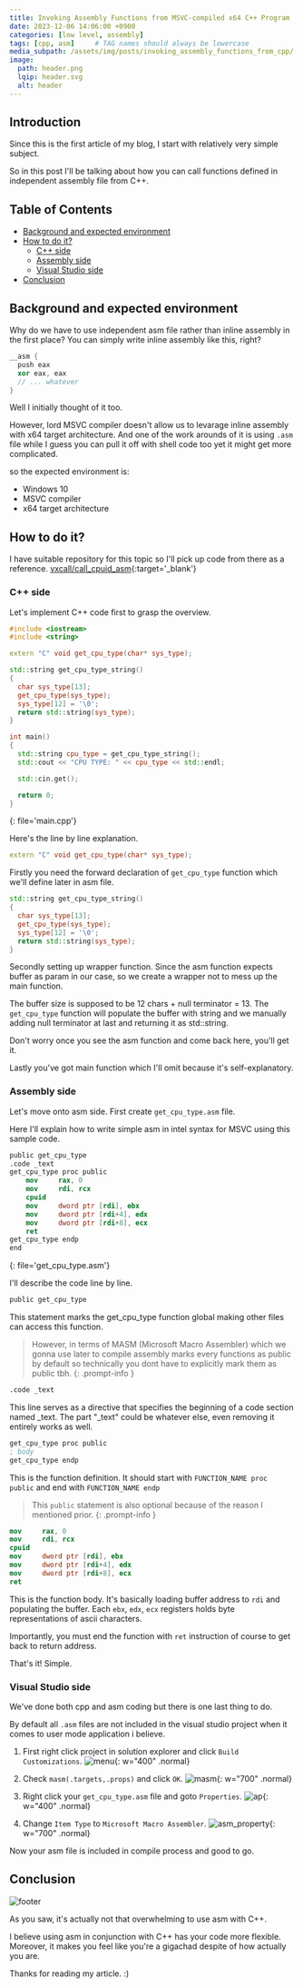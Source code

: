 ```yaml
---
title: Invoking Assembly Functions from MSVC-compiled x64 C++ Program
date: 2023-12-06 14:06:00 +0900
categories: [low level, assembly]
tags: [cpp, asm]     # TAG names should always be lowercase
media_subpath: /assets/img/posts/invoking_assembly_functions_from_cpp/
image:
  path: header.png
  lqip: header.svg
  alt: header
---
```


## Introduction

Since this is the first article of my blog, I start with relatively very simple subject.

So in this post I'll be talking about how you can call functions defined in independent assembly file from C++.

## Table of Contents

- [Background and expected environment](#background-and-expected-environment)
- [How to do it?](#how-to-do-it)
  - [C++ side](#c-side)
  - [Assembly side](#assembly-side)
  - [Visual Studio side](#visual-studio-side)
- [Conclusion](#conclusion)

## Background and expected environment

Why do we have to use independent asm file rather than inline assembly in the first place?
You can simply write inline assembly like this, right?

```cpp
__asm {
  push eax
  xor eax, eax
  // ... whatever
}
```

Well I initially thought of it too.

However, lord MSVC compiler doesn't allow us to levarage inline assembly with x64 target architecture.
And one of the work arounds of it is using `.asm` file while I guess you can pull it off with shell code too yet it might get more complicated.

so the expected environment is:
- Windows 10
- MSVC compiler
- x64 target architecture

## How to do it?

I have suitable repository for this topic so I'll pick up code from there as a reference.
[vxcall/call_cpuid_asm](https://github.com/vxcall/call_cpuid_asm/tree/master){:target='_blank'}

### C++ side

Let's implement C++ code first to grasp the overview.

```cpp
#include <iostream>
#include <string>

extern "C" void get_cpu_type(char* sys_type);

std::string get_cpu_type_string()
{
  char sys_type[13];
  get_cpu_type(sys_type);
  sys_type[12] = '\0';
  return std::string(sys_type);
}

int main()
{
  std::string cpu_type = get_cpu_type_string();
  std::cout << "CPU TYPE: " << cpu_type << std::endl;

  std::cin.get();

  return 0;
}
```
{: file='main.cpp'}

Here's the line by line explanation.

```cpp
extern "C" void get_cpu_type(char* sys_type);
```

Firstly you need the forward declaration of `get_cpu_type` function which we'll define later in asm file.

```cpp
std::string get_cpu_type_string()
{
  char sys_type[13];
  get_cpu_type(sys_type);
  sys_type[12] = '\0';
  return std::string(sys_type);
}
```

Secondly setting up wrapper function. Since the asm function expects buffer as param in our case, so we create a wrapper not to mess up the main function.

The buffer size is supposed to be 12 chars + null terminator = 13.
The `get_cpu_type` function will populate the buffer with string and we manually adding null terminator at last and returning it as std::string.

Don't worry once you see the asm function and come back here, you'll get it.

Lastly you've got main function which I'll omit because it's self-explanatory.

### Assembly side

Let's move onto asm side. First create `get_cpu_type.asm` file.

Here I'll explain how to write simple asm in intel syntax for MSVC using this sample code.

```nasm
public get_cpu_type
.code _text
get_cpu_type proc public
    mov     rax, 0
    mov     rdi, rcx
    cpuid
    mov     dword ptr [rdi], ebx
    mov     dword ptr [rdi+4], edx
    mov     dword ptr [rdi+8], ecx
    ret
get_cpu_type endp
end
```
{: file='get_cpu_type.asm'}

I'll describe the code line by line.

```nasm
public get_cpu_type
```

This statement marks the get_cpu_type function global making other files can access this function.
> However, in terms of MASM (Microsoft Macro Assembler) which we gonna use later to compile assembly marks every functions as public by default so technically you dont have to explicitly mark them as public tbh.
{: .prompt-info }

```nasm
.code _text
```

This line serves as a directive that specifies the beginning of a code section named _text. The part "_text" could be whatever else, even removing it entirely works as well.

```nasm
get_cpu_type proc public
; body
get_cpu_type endp
```

This is the function definition. It should start with `FUNCTION_NAME proc public` and end with `FUNCTION_NAME endp`
> This `public` statement is also optional because of the reason I mentioned prior.
{: .prompt-info }

```nasm
mov     rax, 0
mov     rdi, rcx
cpuid
mov     dword ptr [rdi], ebx
mov     dword ptr [rdi+4], edx
mov     dword ptr [rdi+8], ecx
ret
```

This is the function body. It's basically loading buffer address to `rdi` and populating the buffer. Each `ebx`, `edx`, `ecx` registers holds byte representations of ascii characters.

Importantly, you must end the function with `ret` instruction of course to get back to return address.

That's it! Simple.

### Visual Studio side

We've done both cpp and asm coding but there is one last thing to do.

By default all `.asm` files are not included in the visual studio project when it comes to user mode application i believe.

1. First right click project in solution explorer and click `Build Customizations`.
![menu](https://github.com/vxcall/call_cpuid_asm/assets/33578715/08a6ee47-370d-43c3-b562-e2f2323ab116){: w="400" .normal}

2. Check `masm(.targets,.props)` and click `OK`.
![masm](https://github.com/vxcall/call_cpuid_asm/assets/33578715/942480ed-bb82-4c75-a741-140923a93650){: w="700" .normal}

3. Right click your `get_cpu_type.asm` file and goto `Properties`.
![ap](https://github.com/vxcall/call_cpuid_asm/assets/33578715/460620d3-356b-4740-8dfe-ef731257acab){: w="400" .normal}

4. Change `Item Type` to `Microsoft Macro Assembler`.
![asm_property](https://github.com/vxcall/call_cpuid_asm/assets/33578715/d753a2cc-1072-46f4-9ff5-b8f736aacfa4){: w="700" .normal}

Now your asm file is included in compile process and good to go.

## Conclusion

![footer](footer.jpg)

As you saw, it's actually not that overwhelming to use asm with C++.

I believe using asm in conjunction with C++ has your code more flexible.
Moreover, it makes you feel like you're a gigachad despite of how actually you are.

Thanks for reading my article. :)